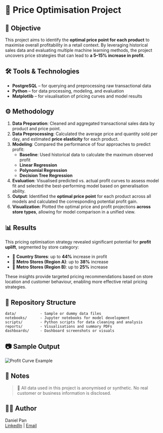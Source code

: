 # 🛒 Price Optimisation Project

## 📌 Objective
This project aims to identify the **optimal price point for each product** to maximise overall profitability in a retail context. By leveraging historical sales data and evaluating multiple machine learning methods, the project uncovers price strategies that can lead to **a 5–15% increase in profit**.

## 🛠️ Tools & Technologies
- **PostgreSQL** – for querying and preprocessing raw transactional data
- **Python** – for data processing, modeling, and evaluation
- **Matplotlib** – for visualisation of pricing curves and model results

## ⚙️ Methodology
1. **Data Preparation**: Cleaned and aggregated transactional sales data by product and price point.
2. **Data Preprocessing**: Calculated the average price and quantity sold per day, and estimated **price elasticity** for each product.
3. **Modeling**: Compared the performance of four approaches to predict profit:
   - **Baseline**: Used historical data to calculate the maximum observed profit
   - **Linear Regression**
   - **Polynomial Regression**
   - **Decision Tree Regression**
4. **Evaluation**: Visualised predicted vs. actual profit curves to assess model fit and selected the best-performing model based on generalisation ability.
5. **Output**: Identified the **optimal price point** for each product across all models and calculated the corresponding potential profit gain.
6. **Visualization**: Plotted the optimal price and profit projections **across store types**, allowing for model comparison in a unified view.

## 📊 Results
This pricing optimisation strategy revealed significant potential for **profit uplift**, segmented by store category:

- 🏬 **Country Stores**: up to **44%** increase in profit  
- 🌆 **Metro Stores (Region A)**: up to **38%** increase  
- 🌇 **Metro Stores (Region B)**: up to **25%** increase  

These insights provide targeted pricing recommendations based on store location and customer behaviour, enabling more effective retail pricing strategies.

## 📁 Repository Structure
```
data/           - Sample or dummy data files  
notebooks/      - Jupyter notebooks for model development  
scripts/        - Python scripts for data cleaning and analysis  
reports/        - Visualisations and summary PDFs  
dashboards/     - Dashboard screenshots or visuals  
```

## 📷 Sample Output
<!-- Add screenshots to this folder and reference them here -->
![Profit Curve Example](dashboards/dashboard_screenshot.png)

## 📄 Notes
> 🔐 All data used in this project is anonymised or synthetic. No real customer or business information is disclosed.

## 🙋‍♂️ Author
Daniel Pan  
[LinkedIn](https://linkedin.com/in/your-profile) | [Email](mailto:your@email.com)